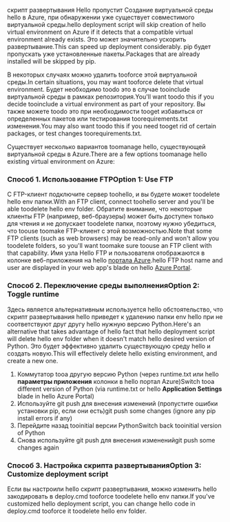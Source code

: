 <span data-ttu-id="f85b3-101">скрипт развертывания Hello пропустит Создание виртуальной среды hello в Azure, при обнаружении уже существует совместимого виртуальной среды.</span><span class="sxs-lookup"><span data-stu-id="f85b3-101">hello deployment script will skip creation of hello virtual environment on Azure if it detects that a compatible virtual environment already exists.</span></span>  <span data-ttu-id="f85b3-102">Это может значительно ускорить развертывание.</span><span class="sxs-lookup"><span data-stu-id="f85b3-102">This can speed up deployment considerably.</span></span>  <span data-ttu-id="f85b3-103">pip будет пропускать уже установленные пакеты.</span><span class="sxs-lookup"><span data-stu-id="f85b3-103">Packages that are already installed will be skipped by pip.</span></span>

<span data-ttu-id="f85b3-104">В некоторых случаях можно удалить tooforce этой виртуальной среды.</span><span class="sxs-lookup"><span data-stu-id="f85b3-104">In certain situations, you may want tooforce delete that virtual environment.</span></span>  <span data-ttu-id="f85b3-105">Будет необходимо toodo это в случае tooinclude виртуальной среды в рамках репозитория.</span><span class="sxs-lookup"><span data-stu-id="f85b3-105">You'll want toodo this if you decide tooinclude a virtual environment as part of your repository.</span></span>  <span data-ttu-id="f85b3-106">Вы также можете toodo это при необходимости tooget избавиться от определенных пакетов или тестирования toorequirements.txt изменения.</span><span class="sxs-lookup"><span data-stu-id="f85b3-106">You may also want toodo this if you need tooget rid of certain packages, or test changes toorequirements.txt.</span></span>

<span data-ttu-id="f85b3-107">Существует несколько вариантов toomanage hello, существующей виртуальной среды в Azure.</span><span class="sxs-lookup"><span data-stu-id="f85b3-107">There are a few options toomanage hello existing virtual environment on Azure:</span></span>

### <a name="option-1-use-ftp"></a><span data-ttu-id="f85b3-108">Способ 1. Использование FTP</span><span class="sxs-lookup"><span data-stu-id="f85b3-108">Option 1: Use FTP</span></span>
<span data-ttu-id="f85b3-109">С FTP-клиент подключите сервер toohello, и вы будете может toodelete hello env папки.</span><span class="sxs-lookup"><span data-stu-id="f85b3-109">With an FTP client, connect toohello server and you'll be able toodelete hello env folder.</span></span>  <span data-ttu-id="f85b3-110">Обратите внимание, что некоторые клиенты FTP (например, веб-браузеры) может быть доступен только для чтения и не допускает toodelete папки, поэтому нужно убедиться, что toouse toomake FTP-клиент с этой возможностью.</span><span class="sxs-lookup"><span data-stu-id="f85b3-110">Note that some FTP clients (such as web browsers) may be read-only and won't allow you toodelete folders, so you'll want toomake sure toouse an FTP client with that capability.</span></span>  <span data-ttu-id="f85b3-111">Имя узла Hello FTP и пользователя отображаются в колонке веб-приложения на hello [портала Azure](https://portal.azure.com).</span><span class="sxs-lookup"><span data-stu-id="f85b3-111">hello FTP host name and user are displayed in your web app's blade on hello [Azure Portal](https://portal.azure.com).</span></span>

### <a name="option-2-toggle-runtime"></a><span data-ttu-id="f85b3-112">Способ 2. Переключение среды выполнения</span><span class="sxs-lookup"><span data-stu-id="f85b3-112">Option 2: Toggle runtime</span></span>
<span data-ttu-id="f85b3-113">Здесь является альтернативным используется hello обстоятельство, что скрипт развертывания hello приведет к удалению папки env hello при не соответствуют друг другу hello нужную версию Python.</span><span class="sxs-lookup"><span data-stu-id="f85b3-113">Here's an alternative that takes advantage of hello fact that hello deployment script will delete hello env folder when it doesn't match hello desired version of Python.</span></span>  <span data-ttu-id="f85b3-114">Это будет эффективно удалить существующую среду hello и создать новую.</span><span class="sxs-lookup"><span data-stu-id="f85b3-114">This will effectively delete hello existing environment, and create a new one.</span></span>

1. <span data-ttu-id="f85b3-115">Коммутатор tooa другую версию Python (через runtime.txt или hello **параметры приложения** колонки в hello портал Azure)</span><span class="sxs-lookup"><span data-stu-id="f85b3-115">Switch tooa different version of Python (via runtime.txt or hello **Application Settings** blade in hello Azure Portal)</span></span>
2. <span data-ttu-id="f85b3-116">Используйте git push для внесения изменений (пропустите ошибки установки pip, если они есть)</span><span class="sxs-lookup"><span data-stu-id="f85b3-116">git push some changes (ignore any pip install errors if any)</span></span>
3. <span data-ttu-id="f85b3-117">Перейдите назад tooinitial версии Python</span><span class="sxs-lookup"><span data-stu-id="f85b3-117">Switch back tooinitial version of Python</span></span>
4. <span data-ttu-id="f85b3-118">Снова используйте git push для внесения изменений</span><span class="sxs-lookup"><span data-stu-id="f85b3-118">git push some changes again</span></span>

### <a name="option-3-customize-deployment-script"></a><span data-ttu-id="f85b3-119">Способ 3. Настройка скрипта развертывания</span><span class="sxs-lookup"><span data-stu-id="f85b3-119">Option 3: Customize deployment script</span></span>
<span data-ttu-id="f85b3-120">Если вы настроили hello скрипт развертывания, можно изменить hello закодировать в deploy.cmd tooforce toodelete hello env папки.</span><span class="sxs-lookup"><span data-stu-id="f85b3-120">If you've customized hello deployment script, you can change hello code in deploy.cmd tooforce it toodelete hello env folder.</span></span>

